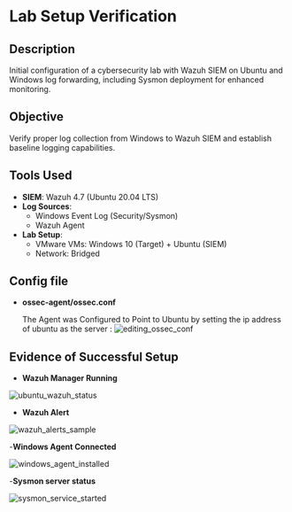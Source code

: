 # Lab Setup Verification

## Description  
Initial configuration of a cybersecurity lab with Wazuh SIEM on Ubuntu and Windows log forwarding, including Sysmon deployment for enhanced monitoring.

## Objective  
Verify proper log collection from Windows to Wazuh SIEM and establish baseline logging capabilities.

## Tools Used  
- **SIEM**: Wazuh 4.7 (Ubuntu 20.04 LTS)  
- **Log Sources**:  
  - Windows Event Log (Security/Sysmon)  
  - Wazuh Agent  
- **Lab Setup**:  
  - VMware VMs: Windows 10 (Target) + Ubuntu (SIEM)  
  - Network: Bridged 


## Config file
- **ossec-agent/ossec.conf**

  The Agent was Configured to Point to Ubuntu by setting the ip address of ubuntu as the server : 
  ![editing_ossec_conf](https://github.com/user-attachments/assets/61c976b3-b823-4dd7-a725-70807078b083)


## Evidence of Successful Setup
- **Wazuh Manager Running**
  
 ![ubuntu_wazuh_status](https://github.com/user-attachments/assets/c47970d5-d383-4fc3-8ddc-5c7baa1274f0)

- **Wazuh Alert**
  
![wazuh_alerts_sample](https://github.com/user-attachments/assets/26d15d4e-6b0c-4ff7-98c0-0d6d14e13701)

-**Windows Agent Connected**

 ![windows_agent_installed](https://github.com/user-attachments/assets/7a17bec2-2b27-45a2-8e6b-492602ad6c14)

-**Sysmon server status**

![sysmon_service_started](https://github.com/user-attachments/assets/fcbd14f6-a961-4097-a0b1-5446c0f97249)


